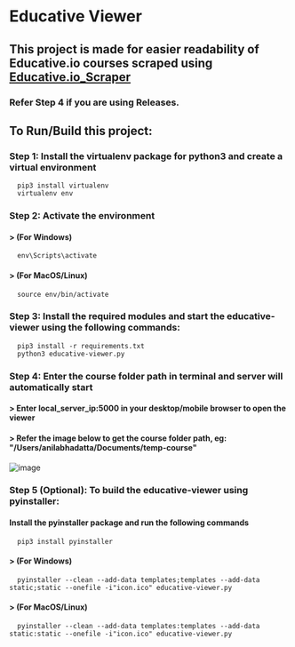 # Educative Viewer

## This project is made for easier readability of Educative.io courses scraped using [Educative.io_Scraper](https://github.com/anilabhadatta/educative.io_scraper)
### Refer Step 4 if you are using Releases.

## To Run/Build this project:

### Step 1: Install the virtualenv package for python3 and create a virtual environment

      
      pip3 install virtualenv 
      virtualenv env 
      

### Step 2: Activate the environment
#### > (For Windows) 
      
      env\Scripts\activate
      
#### > (For MacOS/Linux) 
      
      source env/bin/activate
      
### Step 3: Install the required modules and start the educative-viewer using the following commands:
      
      pip3 install -r requirements.txt
      python3 educative-viewer.py
      

### Step 4: Enter the course folder path in terminal and server will automatically start
#### > Enter local_server_ip:5000 in your desktop/mobile browser to open the viewer
#### > Refer the image below to get the course folder path, eg: "/Users/anilabhadatta/Documents/temp-course"
![image](https://i.imgur.com/sQQlJGI.jpg)

### Step 5 (Optional): To build the educative-viewer using pyinstaller:
#### Install the pyinstaller package and run the following commands
      
      pip3 install pyinstaller
      
#### > (For Windows) 
      
      pyinstaller --clean --add-data templates;templates --add-data static;static --onefile -i"icon.ico" educative-viewer.py
      
#### > (For MacOS/Linux) 
      
      pyinstaller --clean --add-data templates:templates --add-data static:static --onefile -i"icon.ico" educative-viewer.py
      
